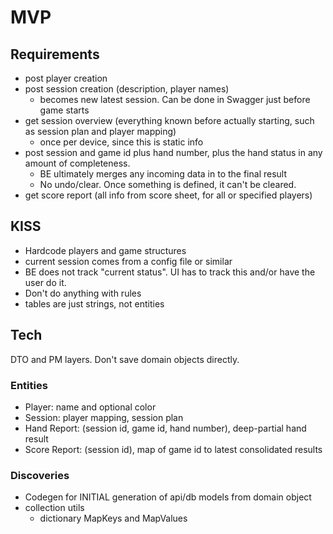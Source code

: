 # MVP

## Requirements

- post player creation
- post session creation (description, player names)
  - becomes new latest session. Can be done in Swagger just before game starts
- get session overview (everything known before actually starting, such as session plan and player mapping)
  - once per device, since this is static info
- post session and game id plus hand number, plus the hand status in any amount of completeness.
  - BE ultimately merges any incoming data in to the final result
  - No undo/clear. Once something is defined, it can't be cleared.
- get score report (all info from score sheet, for all or specified players)

## KISS

- Hardcode players and game structures
- current session comes from a config file or similar
- BE does not track "current status". UI has to track this and/or have the user do it.
- Don't do anything with rules
- tables are just strings, not entities

## Tech

DTO and PM layers. Don't save domain objects directly.

### Entities

- Player: name and optional color
- Session: player mapping, session plan
- Hand Report: (session id, game id, hand number), deep-partial hand result
- Score Report: (session id), map of game id to latest consolidated results

### Discoveries

- Codegen for INITIAL generation of api/db models from domain object
- collection utils
  - dictionary MapKeys and MapValues